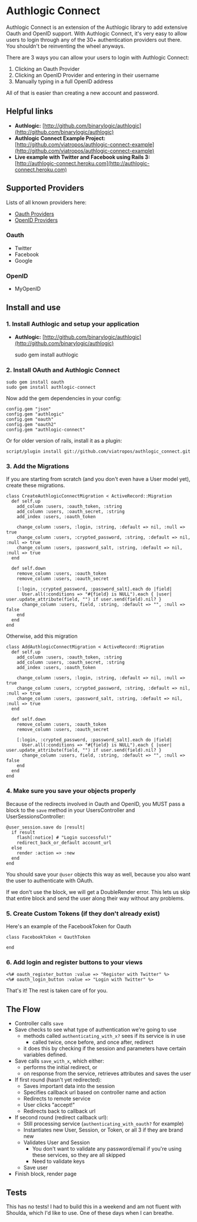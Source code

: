 # Authlogic Connect

Authlogic Connect is an extension of the Authlogic library to add extensive Oauth and OpenID support. With Authlogic Connect, it's very easy to allow users to login through any of the 30+ authentication providers out there.  You shouldn't be reinventing the wheel anyways.

There are 3 ways you can allow your users to login with Authlogic Connect:

1. Clicking an Oauth Provider
2. Clicking an OpenID Provider and entering in their username
3. Manually typing in a full OpenID address

All of that is easier than creating a new account and password.

## Helpful links

*	<b>Authlogic:</b> [http://github.com/binarylogic/authlogic](http://github.com/binarylogic/authlogic)
*	<b>Authlogic Connect Example Project:</b> [http://github.com/viatropos/authlogic-connect-example](http://github.com/viatropos/authlogic-connect-example)
*	<b>Live example with Twitter and Facebook using Rails 3:</b> [http://authlogic-connect.heroku.com](http://authlogic-connect.heroku.com)

## Supported Providers

Lists of all known providers here:

- [Oauth Providers](http://wiki.oauth.net/ServiceProviders)
- [OpenID Providers](http://en.wikipedia.org/wiki/List_of_OpenID_providers)

### Oauth

- Twitter
- Facebook
- Google

### OpenID

- MyOpenID

## Install and use

### 1. Install Authlogic and setup your application

* <b>Authlogic:</b> [http://github.com/binarylogic/authlogic](http://github.com/binarylogic/authlogic)

    sudo gem install authlogic

### 2. Install OAuth and Authlogic Connect

    sudo gem install oauth
    sudo gem install authlogic-connect

Now add the gem dependencies in your config:

    config.gem "json"
    config.gem "authlogic"
    config.gem "oauth"
    config.gem "oauth2"
    config.gem "authlogic-connect"

Or for older version of rails, install it as a plugin:

    script/plugin install git://github.com/viatropos/authlogic_connect.git

### 3. Add the Migrations

If you are starting from scratch (and you don't even have a User model yet), create these migrations.

    class CreateAuthlogicConnectMigration < ActiveRecord::Migration
      def self.up
        add_column :users, :oauth_token, :string
        add_column :users, :oauth_secret, :string
        add_index :users, :oauth_token

        change_column :users, :login, :string, :default => nil, :null => true
        change_column :users, :crypted_password, :string, :default => nil, :null => true
        change_column :users, :password_salt, :string, :default => nil, :null => true
      end

      def self.down
        remove_column :users, :oauth_token
        remove_column :users, :oauth_secret

        [:login, :crypted_password, :password_salt].each do |field|
          User.all(:conditions => "#{field} is NULL").each { |user| user.update_attribute(field, "") if user.send(field).nil? }
          change_column :users, field, :string, :default => "", :null => false
        end
      end
    end

Otherwise, add this migration

    class AddAuthlogicConnectMigration < ActiveRecord::Migration
      def self.up
        add_column :users, :oauth_token, :string
        add_column :users, :oauth_secret, :string
        add_index :users, :oauth_token

        change_column :users, :login, :string, :default => nil, :null => true
        change_column :users, :crypted_password, :string, :default => nil, :null => true
        change_column :users, :password_salt, :string, :default => nil, :null => true
      end

      def self.down
        remove_column :users, :oauth_token
        remove_column :users, :oauth_secret

        [:login, :crypted_password, :password_salt].each do |field|
          User.all(:conditions => "#{field} is NULL").each { |user| user.update_attribute(field, "") if user.send(field).nil? }
          change_column :users, field, :string, :default => "", :null => false
        end
      end
    end
  
### 4. Make sure you save your objects properly

Because of the redirects involved in Oauth and OpenID, you MUST pass a block to the `save` method in your UsersController and UserSessionsController:

    @user_session.save do |result|
      if result
        flash[:notice] # "Login successful!"
        redirect_back_or_default account_url
      else
        render :action => :new
      end
    end

You should save your `@user` objects this way as well, because you also want the user to authenticate with OAuth.

If we don't use the block, we will get a DoubleRender error. This lets us skip that entire block and send the user along their way without any problems.

### 5. Create Custom Tokens (if they don't already exist)

Here's an example of the FacebookToken for Oauth

    class FacebookToken < OauthToken
    
    end
  
### 6. Add login and register buttons to your views

    <%# oauth_register_button :value => "Register with Twitter" %>
    <%# oauth_login_button :value => "Login with Twitter" %>

That's it! The rest is taken care of for you.

## The Flow

- Controller calls `save`
- Save checks to see what type of authentication we're going to use
  - methods called `authenticating_with_x?` sees if its service is in use
    - called twice, once before, and once after, redirect
  - it does this by checking if the session and parameters have certain variables defined.
- Save calls `save_with_x`, which either:
  - performs the initial redirect, or
  - on response from the service, retrieves attributes and saves the user
- If first round (hasn't yet redirected):
  - Saves important data into the session
  - Specifies callback url based on controller name and action
  - Redirects to remote service
  - User clicks "accept!"
  - Redirects back to callback url
- If second round (redirect callback url):
  - Still processing service (`authenticating_with_oauth?` for example)
  - Instantiates new User, Session, or Token, or all 3 if they are brand new
  - Validates User and Session
    - You don't want to validate any password/email if you're using these services,
      so they are all skipped
    - Need to validate keys
  - Save user
- Finish block, render page

## Tests

This has no tests!  I had to build this in a weekend and am not fluent with Shoulda, which I'd like to use.  One of these days when I can breathe.
